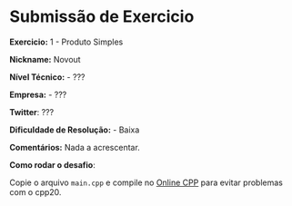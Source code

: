 # Submissão de Exercicio

**Exercicio:** 1 - Produto Simples

**Nickname:** Novout

**Nível Técnico:** - ???

**Empresa:** - ???

**Twitter**:  ???

**Dificuldade de Resolução:** - Baixa

**Comentários:** Nada a acrescentar.

**Como rodar o desafio**: 

Copie o arquivo `main.cpp` e compile no [Online CPP](https://www.onlinegdb.com/online_c++_compiler) para evitar problemas com o cpp20.